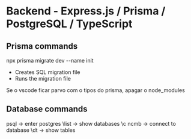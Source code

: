 # Backend - Express.js / Prisma / PostgreSQL / TypeScript

## Prisma commands
npx prisma migrate dev --name init
- Creates SQL migration file
- Runs the migration file   

Se o vscode ficar parvo com o tipos do prisma, apagar o node_modules

## Database commands
psql -> enter postgres
\list -> show databases
\c ncmb -> connect to database
\dt -> show tables
